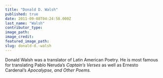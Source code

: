 ```yaml
---
title: "Donald D. Walsh"
published: true
date: 2011-09-08T04:24:58.000Z
last_name: "Walsh"
contributor_type:
image_path:
image_credit:
featured_image_path:
slug: donald-d.-walsh
---
```


Donald Walsh was a translator of Latin American Poetry. He is most famous for translating Pablo Neruda’s _Captain’s Verses_ as well as Ernesto Cardenal’s _Apocalypse, and Other Poems._

